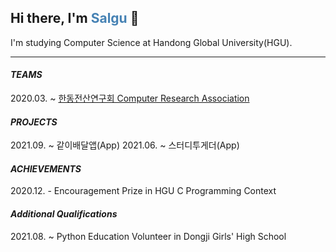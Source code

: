 <!--
**AnJW-HGU/AnJW-HGU** is a ✨ _special_ ✨ repository because its `README.md` (this file) appears on your GitHub profile.

Here are some ideas to get you started:

- 🔭 I’m currently working on ...
- 🌱 I’m currently learning ...
- 👯 I’m looking to collaborate on ...
- 🤔 I’m looking for help with ...
- 💬 Ask me about ...
- 📫 How to reach me: ...
- 😄 Pronouns: ...
- ⚡ Fun fact: ...
-->
## Hi there, I'm <span style="color:steelblue">Salgu</span> 👋

I'm studying Computer Science at Handong Global University(HGU).
 
---
<!-- ![Salgu's GitHub stats](https://github-readme-stats.vercel.app/api?username=AnJW-HGU&show_icons=true&theme=city_lights) -->
#### *TEAMS*
2020.03. ~ [한동전산연구회 Computer Research Association](https://cra16.github.io/)

#### *PROJECTS*
2021.09. ~ 같이배달앱(App)
2021.06. ~ 스터디투게더(App)
<!-- 2020.06. ~  -->

#### *ACHIEVEMENTS*
2020.12. - Encouragement Prize in HGU C Programming Context

#### *Additional Qualifications*
2021.08. ~ Python Education Volunteer in Dongji Girls' High School
